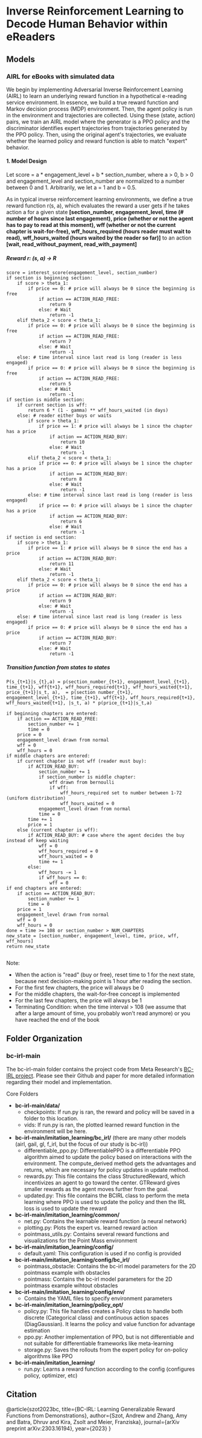 # Inverse Reinforcement Learning to Decode Human Behavior within eReaders

## Models

### AIRL for eBooks with simulated data
We begin by implementing Adversarial Inverse Reinforcement Learning (AIRL) to learn an underlying reward function in a hypothetical e-reading service environment. In essence, we build a true reward function and Markov decision process (MDP) environment. Then, the agent policy is run in the environment and trajectories are collected. Using these (state, action) pairs, we train an AIRL model where the generator is a PPO policy and the discriminator identifies expert trajectories from trajectories generated by the PPO policy. Then, using the original agent's trajectories, we evaluate whether the learned policy and reward function is able to match "expert" behavior.

#### 1. Model Design
Let score = a * engagement_level + b * section_number, where a > 0, b > 0 and engagement_level and section_number are normalized to a number between 0 and 1. Arbitrarily, we let a = 1 and b = 0.5.

As in typical inverse reinforcement learning environments, we define a true reward function r(s, a), which evaluates the reward a user gets if he takes action a for a given state **[section_number, engagement_level, time (# number of hours since last engagement), price (whether or not the agent has to pay to read at this moment), wff (whether or not the current chapter is wait-for-free), wff_hours_required (hours reader must wait to read), wff_hours_waited (hours waited by the reader so far)]** to an action **[wait, read_without_payment, read_with_payment]**

##### Reward r: (s, a) -> R

```
score = interest_score(engagement_level, section_number)
if section is beginning section:
    if score > theta_1:
        if price == 0: # price will always be 0 since the beginning is free
            if action == ACTION_READ_FREE:
                return 9
            else: # Wait
                return -1
	elif theta_2 < score < theta_1:
		if price == 0: # price will always be 0 since the beginning is free
			if action == ACTION_READ_FREE:
				return 7
			else: # Wait
				return -1
	else: # time interval since last read is long (reader is less engaged)
		if price == 0: # price will always be 0 since the beginning is free
			if action == ACTION_READ_FREE:
				return 5
			else: # Wait
				return -1
if section is middle section:
    if current section is wff:
        return 6 * (1 - gamma) ** wff_hours_waited (in days)
    else: # reader either buys or waits
        if score > theta_1:
            if price == 1: # price will always be 1 since the chapter has a price
                if action == ACTION_READ_BUY:
                    return 10
                else: # Wait
                    return -1
        elif theta_2 < score < theta_1:
            if price == 0: # price will always be 1 since the chapter has a price
                if action == ACTION_READ_BUY:
                    return 8
                else: # Wait
                    return -1
        else: # time interval since last read is long (reader is less engaged)
            if price == 0: # price will always be 1 since the chapter has a price
                if action == ACTION_READ_BUY:
                    return 6
                else: # Wait
                    return -1
if section is end section:
    if score > theta_1:
        if price == 1: # price will always be 0 since the end has a price
            if action == ACTION_READ_BUY:
                return 11
            else: # Wait
                return -1
	elif theta_2 < score < theta_1:
		if price == 0: # price will always be 0 since the end has a price
			if action == ACTION_READ_BUY:
				return 9
			else: # Wait
				return -1
	else: # time interval since last read is long (reader is less engaged)
		if price == 0: # price will always be 0 since the end has a price
			if action == ACTION_READ_BUY:
				return 7
			else: # Wait
				return -1
```

##### Transition function from states to states
```
P(s_{t+1}|s_{t},a) = p(section_number_{t+1}, engagement_level_{t+1}, time_{t+1}, wff{t+1}, wff_hours_required{t+1}, wff_hours_waited{t+1}, price_{t+1}|s_t, a),  = p(section number_{t+1}, engagement_level_{t+1}, time_{t+1}, wff{t+1}, wff_hours_required{t+1}, wff_hours_waited{t+1}, |s_t, a) * p(price_{t+1}|s_t,a)
```

```
if beginning chapters are entered:
    if action == ACTION_READ_FREE: 
        section_number += 1
        time = 0 
    price = 0
    engagement_level drawn from normal
    wff = 0
    wff_hours = 0
if middle chapters are entered:
    if current chapter is not wff (reader must buy):
        if ACTION_READ_BUY:
            section_number += 1
            if section_number is middle chapter:
                wff drawn from bernoulli
                if wff:
                    wff_hours_required set to number between 1-72 (uniform distribution)
                    wff_hours_waited = 0
            engagement_level drawn from normal
            time = 0
        time += 1
        price = 1
    else (current chapter is wff):
        if ACTION_READ_BUY: # case where the agent decides the buy instead of keep waiting
            wff = 0
            wff_hours_required = 0
            wff_hours_waited = 0
            time += 1
        else:
            wff_hours -= 1
            if wff_hours == 0:
                wff = 0
if end chapters are entered:
    if action == ACTION_READ_BUY: 
        section_number += 1
        time = 0 
    price = 1
    engagement_level drawn from normal
    wff = 0
    wff_hours = 0       
done = time >= 108 or section_number > NUM_CHAPTERS
new_state = [section_number, engagement_level, time, price, wff, wff_hours]
return new_state
    
```
Note:  
- When the action is "read" (buy or free), reset time to 1 for the next state, because next decision-making point is 1 hour after reading the section.  
- For the first few chapters, the price will always be 0 
- For the middle chapters, the wait-for-free concept is implemented
- For the last few chapters, the price will always be 1 
- Terminating Condition: when the time interval > 108 (we assume that after a large amount of time, you probably won't read anymore) or you have reached the end of the book
<!-- ##### Policy π: S -> A
```
If score > theta_1: continue reading (including paying) with high probabilities
    if price = 1:
        action = ACTION_READ_W_PAY (p = 0.7), WAIT (p = 0.3)
    if price = 0:
        action = ACTION_READ_WO_PAY (p = 0.9), WAIT (p = 0.1)
Else if theta_2 < score < theta_1: 
    if time < 24: # time interval since last read is short
        if price = 1:
            action = ACTION_READ_W_PAY (p = 0.5), WAIT (p = 0.5)
        if price = 0:
            action = ACTION_READ_WO_PAY (p = 0.7), WAIT (p = 0.3)	
    else: # time interval since last read is long (reader is less engaged)
        if price = 1:
            action = ACTION_READ_W_PAY (p = 0.3), WAIT (p = 0.7)
        if price = 0:
            action = ACTION_READ_WO_PAY (p = 0.5), WAIT (p = 0.5)				
Else: in all cases, the probability of reading with and without paying is low
    if time < 36: # time interval since last read is short
        if price = 1:
            action = ACTION_READ_W_PAY (p = 0.2), WAIT (p = 0.8)
        if price = 0:
            action = ACTION_READ_WO_PAY (p = 0.4), WAIT (p = 0.6)	
    else: # time interval since last read is long (reader is less engaged)
        if price = 1:
            action = ACTION_READ_W_PAY (p = 0.1), WAIT (p = 0.9)
        if price = 0:
            action = ACTION_READ_WO_PAY (p = 0.2), WAIT (p = 0.8)		
return action		
```
##### Reward r: (s, a) -> R
```
if score > theta_1, continue reading (including paying):
      if price = 1, read with paying (r = 5), wait (r = -1)
      if price = 0, read without paying (r = 9), wait (r = -1)
else if theta_2 < score <= theta_1, 
      if time since last read < 24 hours:
          if price = 1, read with paying (r = 4), wait (r = -1)
          if price = 0, read (r = 7), wait (r = -1)
      else: # continue reading only if free (do not pay)
          if price = 1, read with paying (r = 3), wait (r = -1)
          if price = 0, read (r = 6), wait (r = -1)
else:
      if  time since last read < 36 hours, continue reading only if free (do not pay) 
          if price = 1, read with paying (r = 2), wait (r = -1)
          if price = 0, read (r = 5), wait (r = -1)
      else: wait (no reading)
          if price = 1, read with paying (r = 1), wait (r = -1)
          if price = 0, read (r = 3), wait (r = -1)
``` -->

<!-- 
Here, price is a function of sections, price = 1 with probability that increases with section number  
P(price_{t+1}) =  1 - \gamma^{section number_t} (\gamma = 0.7) (drawn from bernouli distribution)  
time_{t+1} = time_{t} + 1 hour  
engagement_level_{t+1} = drawn from a normal distribution  
section_number_{t+1} = section_number_{t} +1 only if the previous action is "read" (buy or not buy), otherwise, it equals section_number_{t}   -->


## Folder Organization

### bc-irl-main

The bc-irl-main folder contains the project code from Meta Research's [BC-IRL project](https://github.com/facebookresearch/bc-irl). Please see their Github and paper for more detailed information regarding their model and implementation. 

Core Folders
- **bc-irl-main/data/**
    - checkpoints: If run.py is ran, the reward and policy will be saved in a folder to this location.
    - vids: If run.py is ran, the plotted learned reward function in the environment will be here.
- **bc-irl-main/imitation_learning/bc_irl/** (there are many other models (airl, gail, gl, f_irl, but the focus of our study is bc-irl))
    - differentiable_ppo.py: DifferentiablePPO is a differentiable PPO algorithm aimed to update the policy based on interactions with the environment. The compute_derived method gets the advantages and returns, which are necessary for policy updates in update method.
    - rewards.py: This file contains the class StructuredReward, which incentivizes an agent to go toward the center. GTReward gives smaller rewards as the agent moves further from the goal.
    - updated.py: This file contains the BCIRL class to perform the meta learning where PPO is used to update the policy and then the IRL loss is used to update the reward
- **bc-irl-main/imitation_learning/common/**
    - net.py: Contains the learnable reward function (a neural network)
    - plotting.py: Plots the expert vs. learned reward action
    - pointmass_utils.py: Contains several reward functions and visualizations for the Point Mass environment
- **bc-irl-main/imitation_learning/config/**
    - default.yaml: This configuration is used if no config is provided
- **bc-irl-main/imitation_learning/config/bc_irl/**
    - pointmass_obstacle: Contains the bc-irl model parameters for the 2D pointmass example with obstacles
    - pointmass: Contains the bc-irl model parameters for the 2D pointmass example wihtout obstacles
- **bc-irl-main/imitation_learning/config/env/**
    - Contains the YAML files to specify environment parameters
- **bc-irl-main/imitation_learning/policy_opt/**
    - policy.py: This file handles creates a Policy class to handle both discrete (Categorical class) and continuous action spaces (DiagGaussian). It learns the policy and value function for advantage estimation
    - ppo.py: Another implementation of PPO, but is not differentiable and not suitable for differentiable frameworks like meta-learning
    - storage.py: Saves the rollouts from the expert policy for on-policy algorithms like PPO
- **bc-irl-main/imitation_learning/**
    - run.py: Learns a reward function according to the config (configures policy, optimizer, etc)




## Citation
@article{szot2023bc,
  title={BC-IRL: Learning Generalizable Reward Functions from Demonstrations},
  author={Szot, Andrew and Zhang, Amy and Batra, Dhruv and Kira, Zsolt and Meier, Franziska},
  journal={arXiv preprint arXiv:2303.16194},
  year={2023}
}